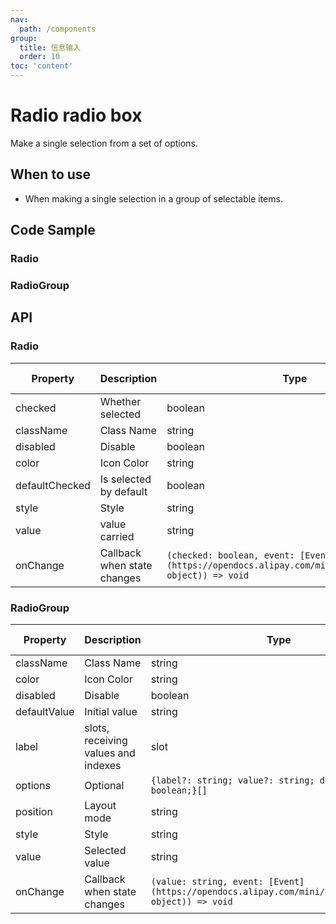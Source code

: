 ```yaml
---
nav:
  path: /components
group:
  title: 信息输入
  order: 10
toc: 'content'
---
```


# Radio radio box

<!-- <code src="../../docs/components/compatibility.tsx" inline="true"></code> -->

Make a single selection from a set of options.

## When to use

- When making a single selection in a group of selectable items.

## Code Sample

### Radio

<code src='../../demo/pages/Radio/index'></code>

### RadioGroup

<!-- <code src='pages/RadioGroup/index'></code> -->

## API

### Radio

| Property             | Description                | Type     | Default Value |
| ---------------- | ------------------- | -------- | ------ |
| checked          | Whether selected            | boolean  | -      |
| className        | Class Name                | string   | -      |
| disabled         | Disable            | boolean  | false  |
| color            | Icon Color            | string   | -      |
| defaultChecked   | Is selected by default        | boolean  | false  |
| style            | Style                | string   | -      |
| value            | value carried     | string   | -      |
| onChange         | Callback when state changes    | `(checked: boolean, event: [Event](https://opendocs.alipay.com/mini/framework/event-object)) => void` | -      |

### RadioGroup

| Property          | Description                | Type                           | Default Value    |
| ------------- | ------------------- | ------------------------------ | --------- |
| className     | Class Name                | string                         | -         |
| color         | Icon Color            | string                         | -         |
| disabled      | Disable            | boolean                        | false     |
| defaultValue  | Initial value              | string                         | -         |
| label         | slots, receiving values and indexes  | slot                           | -         |
| options       | Optional               | `{label?: string; value?: string; disabled?: boolean;}[]` | -     |
| position      | Layout mode            | string                         | `vertical` |
| style         | Style                | string                         | -         |
| value         | Selected value            | string                         | -         |
| onChange      | Callback when state changes    | `(value: string, event: [Event](https://opendocs.alipay.com/mini/framework/event-object)) => void` | -      |

